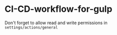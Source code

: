 # CI-CD-workflow-for-gulp

Don't forget to allow read and write permissions in `settings/actions/general`

